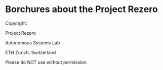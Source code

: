 Borchures about the Project Rezero
=====
Copyright:

Project Rezero

Autonomous Systems Lab

ETH Zurich, Switzerland

Please do NOT use without permission.